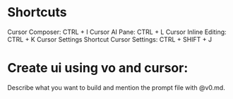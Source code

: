 # Shortcuts
Cursor Composer: CTRL + I
Cursor AI Pane: CTRL + L
Cursor Inline Editing: CTRL + K
Cursor Settings Shortcut
Cursor Settings: CTRL + SHIFT + J

# Create ui using vo and cursor:
Describe what you want to build and mention the prompt file with @v0.md.